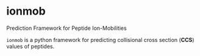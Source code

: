 # ionmob
Prediction Framework for Peptide Ion-Mobilities

```ionmob``` is a python framework for predicting collisional cross section (**CCS**) values of peptides.
